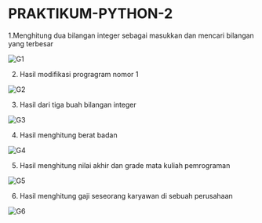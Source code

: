 # PRAKTIKUM-PYTHON-2

1.Menghitung dua bilangan integer sebagai masukkan dan mencari bilangan yang terbesar

![G1](https://user-images.githubusercontent.com/93031806/142000433-a37d269b-8c72-4d13-81f0-0f34e368c80b.jpg)

2. Hasil modifikasi progragram nomor 1

![G2](https://user-images.githubusercontent.com/93031806/142000959-315281e1-d774-448a-8b05-897ac3213a28.jpg)

3. Hasil dari tiga buah bilangan integer 

![G3](https://user-images.githubusercontent.com/93031806/142001838-a6bf6c00-016e-4589-a4b4-c019a01bf7bb.jpg)

4. Hasil menghitung berat badan

![G4](https://user-images.githubusercontent.com/93031806/142002329-99b7c6d5-3100-4cec-9367-35ad4b025964.jpg)

5. Hasil menghitung nilai akhir dan grade mata kuliah pemrograman

![G5](https://user-images.githubusercontent.com/93031806/142002706-e1e26631-c798-4d53-9473-67bdea07011d.jpg)

6. Hasil menghitung gaji seseorang karyawan di sebuah perusahaan

![G6](https://user-images.githubusercontent.com/93031806/142003243-958a0950-42eb-43ca-abe8-659a728959b2.jpg)























